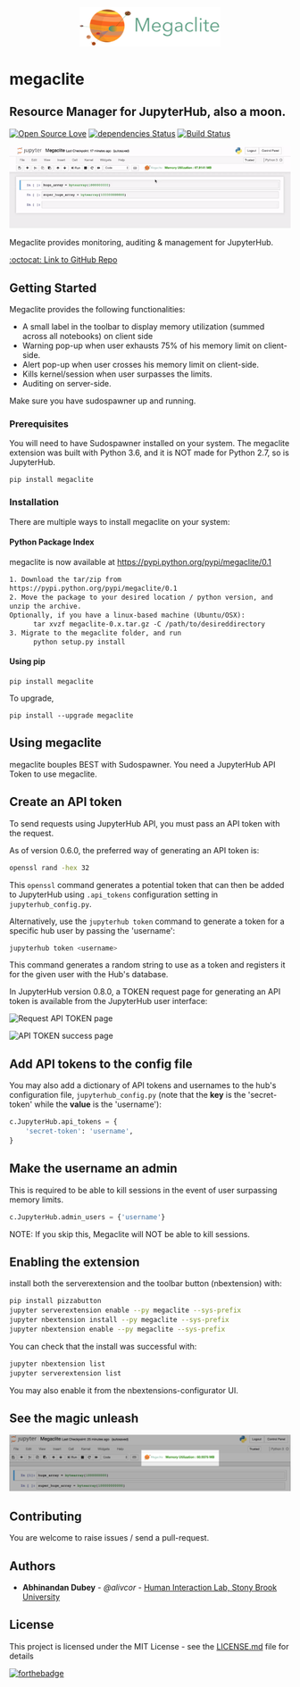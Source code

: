 
<p align="center">
<img src="megaclite/static/megaclite_350.png" style="max-width:50%;"/>
</p>

# megaclite
## Resource Manager for JupyterHub, also a moon.

[![Open Source Love](https://badges.frapsoft.com/os/v1/open-source.png?v=103)](https://github.com/alivcor/segraph)
[![dependencies Status](https://david-dm.org/boennemann/badges/status.svg)](https://github.com/alivcor/segraph)
[![Build Status](https://travis-ci.org/alivcor/megaclite.svg?branch=master)](https://travis-ci.org/alivcor/megaclite)

<p align="center">
<img src="megaclite_demo.gif" />
</p>


Megaclite provides monitoring, auditing & management for JupyterHub.

<a href="https://github.com/alivcor/megaclite">:octocat: Link to GitHub Repo</a>

## Getting Started

Megaclite provides the following functionalities:

- A small label in the toolbar to display memory utilization (summed across all notebooks) on client side
- Warning pop-up when user exhausts 75% of his memory limit on client-side.
- Alert pop-up when user crosses his memory limit on client-side.
- Kills kernel/session when user surpasses the limits.
- Auditing on server-side.

Make sure you have sudospawner up and running.

### Prerequisites

You will need to have Sudospawner installed on your system. The megaclite extension was built with Python 3.6, and it is NOT made for Python 2.7, so is JupyterHub.

```
pip install megaclite
```

### Installation

There are multiple ways to install megaclite on your system:

#### Python Package Index

megaclite is now available at https://pypi.python.org/pypi/megaclite/0.1



```
1. Download the tar/zip from https://pypi.python.org/pypi/megaclite/0.1
2. Move the package to your desired location / python version, and unzip the archive.
Optionally, if you have a linux-based machine (Ubuntu/OSX):
      tar xvzf megaclite-0.x.tar.gz -C /path/to/desireddirectory
3. Migrate to the megaclite folder, and run
      python setup.py install
```

#### Using pip

```
pip install megaclite
```

To upgrade,

```
pip install --upgrade megaclite
```


## Using megaclite

megaclite bouples BEST with Sudospawner. You need a JupyterHub API Token to use megaclite.

## Create an API token

To send requests using JupyterHub API, you must pass an API token with
the request.

As of version 0.6.0, the preferred way of
generating an API token is:

```bash
openssl rand -hex 32
```

This `openssl` command generates a potential token that can then be
added to JupyterHub using `.api_tokens` configuration setting in
`jupyterhub_config.py`.

Alternatively, use the `jupyterhub token` command to generate a token
for a specific hub user by passing the 'username':

```bash
jupyterhub token <username>
```

This command generates a random string to use as a token and registers
it for the given user with the Hub's database.

In JupyterHub version 0.8.0, a TOKEN request page for
generating an API token is available from the JupyterHub user interface:

![Request API TOKEN page](https://github.com/jupyterhub/jupyterhub/raw/master/docs/source/images/token-request.png)

![API TOKEN success page](https://github.com/jupyterhub/jupyterhub/raw/master/docs/source/images/token-request-success.png)

## Add API tokens to the config file

You may also add a dictionary of API tokens and usernames to the hub's
configuration file, `jupyterhub_config.py` (note that
the **key** is the 'secret-token' while the **value** is the 'username'):

```python
c.JupyterHub.api_tokens = {
    'secret-token': 'username',
}
```


## Make the username an admin

This is required to be able to kill sessions in the event of user surpassing memory limits.


```python
c.JupyterHub.admin_users = {'username'}
```

NOTE: If you skip this, Megaclite will NOT be able to kill sessions.

## Enabling the extension

install both the serverextension and the toolbar button (nbextension) with:

```bash
pip install pizzabutton
jupyter serverextension enable --py megaclite --sys-prefix
jupyter nbextension install --py megaclite --sys-prefix
jupyter nbextension enable --py megaclite --sys-prefix
```

You can check that the install was successful with:
```bash
jupyter nbextension list
jupyter serverextension list
```

You may also enable it from the nbextensions-configurator UI.

## See the magic unleash

<p align="center">
<img src="megaclite_demo.png" />
</p>


## Contributing

You are welcome to raise issues / send a pull-request.


## Authors

* **Abhinandan Dubey** - *@alivcor* - [Human Interaction Lab, Stony Brook University](https://www.cs.stonybrook.edu/~adubey)


## License

This project is licensed under the MIT License - see the [LICENSE.md](LICENSE.md) file for details

[![forthebadge](http://forthebadge.com/images/badges/makes-people-smile.svg)](https://github.com/alivcor/segraph/#)
